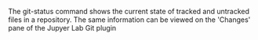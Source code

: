 The git-status command shows the current state of tracked 
and untracked files in a repository.
The same information can be viewed on the 'Changes' pane
of the Jupyer Lab Git plugin
